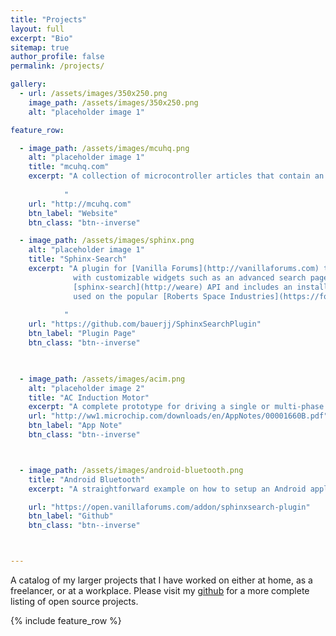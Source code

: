 ```yaml
---
title: "Projects"
layout: full
excerpt: "Bio"
sitemap: true
author_profile: false
permalink: /projects/

gallery:
  - url: /assets/images/350x250.png
    image_path: /assets/images/350x250.png
    alt: "placeholder image 1"

feature_row:

  - image_path: /assets/images/mcuhq.png
    alt: "placeholder image 1"
    title: "mcuhq.com"
    excerpt: "A collection of microcontroller articles that contain an easy to follow format. Anyone can sign up and contribute. The code is [open source](https://github.com/bauerjj/mcuhq) and uses the Laravel 5.1 framework along with mysql as a database backend. Most of my projects can be seen on here. 
              
            "
    url: "http://mcuhq.com"
    btn_label: "Website"
    btn_class: "btn--inverse"

  - image_path: /assets/images/sphinx.png
    alt: "placeholder image 1"
    title: "Sphinx-Search"
    excerpt: "A plugin for [Vanilla Forums](http://vanillaforums.com) that greatly improves the search experience
              with customizable widgets such as an advanced search page, top searches, hitbox, etc. It uses the 
              [sphinx-search](http://weare) API and includes an installer to assist with the configuration. It is being
              used on the popular [Roberts Space Industries](https://forums.robertsspaceindustries.com/search?Search=search) forum as their search engine.
              
            "
    url: "https://github.com/bauerjj/SphinxSearchPlugin"
    btn_label: "Plugin Page"
    btn_class: "btn--inverse"
              


  - image_path: /assets/images/acim.png 
    alt: "placeholder image 2"
    title: "AC Induction Motor"
    excerpt: "A complete prototype for driving a single or multi-phase AC Induction motor using an 8-bit microcontroller. This design is revolutionary in that it replaces the permanent split capacitor (PSC) circuit model with a 3-phase motor drive. There are several advantages and disadvantages to this as discussed in the application note."
    url: "http://ww1.microchip.com/downloads/en/AppNotes/00001660B.pdf"
    btn_label: "App Note"
    btn_class: "btn--inverse"



  - image_path: /assets/images/android-bluetooth.png
    title: "Android Bluetooth"
    excerpt: "A straightforward example on how to setup an Android application that can scan, pair, conect, and send/receive data to and from an Arduino."

    url: "https://open.vanillaforums.com/addon/sphinxsearch-plugin"
    btn_label: "Github"
    btn_class: "btn--inverse"



---
```


A catalog of my larger projects that I have worked on either at home, as a freelancer, or at a workplace. Please visit my [github](https://github.com/bauerjj) for a more complete listing of open source projects. 


{% include feature_row %}



